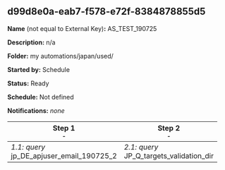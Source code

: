 ## d99d8e0a-eab7-f578-e72f-8384878855d5

**Name** (not equal to External Key)**:** AS_TEST_190725

**Description:** n/a

**Folder:** my automations/japan/used/

**Started by:** Schedule

**Status:** Ready

**Schedule:** Not defined

**Notifications:** _none_


| Step 1<br>_<small>-</small>_ | Step 2<br>_<small>-</small>_ |
| --- | --- |
| _1.1: query_<br>jp_DE_apjuser_email_190725_2 | _2.1: query_<br>JP_Q_targets_validation_dir |
